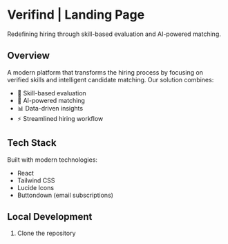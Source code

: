 # Verifind | Landing Page

Redefining hiring through skill-based evaluation and AI-powered matching.

## Overview

A modern platform that transforms the hiring process by focusing on verified skills and intelligent candidate matching. Our solution combines:

- 🎯 Skill-based evaluation
- 🤖 AI-powered matching
- 📊 Data-driven insights
- ⚡ Streamlined hiring workflow

## Tech Stack

Built with modern technologies:
- React
- Tailwind CSS
- Lucide Icons
- Buttondown (email subscriptions)

## Local Development

1. Clone the repository
